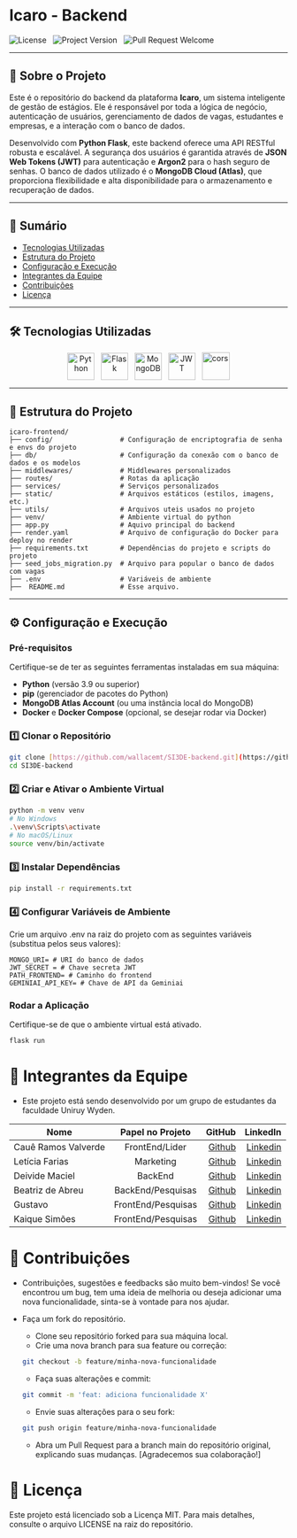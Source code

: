 # Icaro - Backend

![License](https://img.shields.io/static/v1?label=license&message=MIT&color=orange) &nbsp;
![Project Version](https://img.shields.io/static/v1?label=version&message=v0.1.0&color=yellow) &nbsp;
![Pull Request Welcome](https://img.shields.io/badge/PRs-welcome-green)

---

## 🚀 Sobre o Projeto

Este é o repositório do backend da plataforma **Icaro**, um sistema inteligente de gestão de estágios. Ele é responsável
por toda a lógica de negócio, autenticação de usuários, gerenciamento de dados de vagas, estudantes e empresas, e a
interação com o banco de dados.

Desenvolvido com **Python Flask**, este backend oferece uma API RESTful robusta e escalável. A segurança dos usuários é
garantida através de **JSON Web Tokens (JWT)** para autenticação e **Argon2** para o hash seguro de senhas. O banco de
dados utilizado é o **MongoDB Cloud (Atlas)**, que proporciona flexibilidade e alta disponibilidade para o armazenamento
e recuperação de dados.

---

## 📖 Sumário

- [Tecnologias Utilizadas](#tecnologias-utilizadas)
- [Estrutura do Projeto](#estrutura-do-projeto)
- [Configuração e Execução](#configuracao-e-execucao)
- [Integrantes da Equipe](#integrantes-da-equipe)
- [Contribuições](#contribuicoes)
- [Licença](#licenca)

---

## 🛠️ Tecnologias Utilizadas

<div align='center' id="tecnologias-utilizadas">
  <img align='center' height='49' width='49' title='Python' alt='Python' src='https://cdn.jsdelivr.net/gh/devicons/devicon@latest/icons/python/python-original.svg'/> &nbsp;
  <img align='center' height='49' width='49' title='Flask' alt='Flask' src='https://play-lh.googleusercontent.com/ekpyJiZppMBBxCR5hva9Zz1pr3MYlFP-vWTYR3eIU7HOMAmg3jCJengHJ1GFgFMyyYc'/> &nbsp;
  <img align='center' height='49' width='49' title='MongoDB' alt='MongoDB' src='https://cdn.jsdelivr.net/gh/devicons/devicon@latest/icons/mongodb/mongodb-original.svg'/> &nbsp;
  <img align='center' height='49' width='49' title='JWT' alt='JWT' src='https://cdn.worldvectorlogo.com/logos/jwt-3.svg' /> &nbsp;  
  <img align='center' height='50' width='50' title='Cors' alt='cors' src='https://github.com/bush1D3v/navarro_blog_api/assets/133554156/5dcd815b-e815-453b-9f3f-71e7dbcdf71d' /> 
</div>

---

## 📂 Estrutura do Projeto

```
icaro-frontend/
├── config/                 # Configuração de encriptografia de senha e envs do projeto
├── db/                     # Configuração da conexão com o banco de dados e os modelos
├── middlewares/            # Middlewares personalizados
├── routes/                 # Rotas da aplicação
├── services/               # Serviços personalizados
├── static/                 # Arquivos estáticos (estilos, imagens, etc.)
├── utils/                  # Arquivos uteis usados no projeto
├── venv/                   # Ambiente virtual do python
├── app.py                  # Aquivo principal do backend
├── render.yaml             # Arquivo de configuração do Docker para deploy no render
├── requirements.txt        # Dependências do projeto e scripts do projeto          
├── seed_jobs_migration.py  # Arquivo para popular o banco de dados com vagas
├── .env                    # Variáveis de ambiente
├──  README.md              # Esse arquivo.
```

---


## ⚙️ Configuração e Execução

### Pré-requisitos
Certifique-se de ter as seguintes ferramentas instaladas em sua máquina:
* **Python** (versão 3.9 ou superior)
* **pip** (gerenciador de pacotes do Python)
* **MongoDB Atlas Account** (ou uma instância local do MongoDB)
* **Docker** e **Docker Compose** (opcional, se desejar rodar via Docker)

### 1️⃣ Clonar o Repositório

```bash
git clone [https://github.com/wallacemt/SI3DE-backend.git](https://github.com/wallacemt/SI3DE-backend.git)
cd SI3DE-backend
```
### 2️⃣ Criar e Ativar o Ambiente Virtual

```bash
python -m venv venv
# No Windows
.\venv\Scripts\activate
# No macOS/Linux
source venv/bin/activate
```


### 3️⃣ Instalar Dependências
```bash
pip install -r requirements.txt
```

### 4️⃣ Configurar Variáveis de Ambiente

Crie um arquivo .env na raiz do projeto com as seguintes variáveis (substitua pelos seus valores):

```
MONGO_URI= # URI do banco de dados
JWT_SECRET = # Chave secreta JWT
PATH_FRONTEND= # Caminho do frontend
GEMINIAI_API_KEY= # Chave de API da Geminiai
```

###  Rodar a Aplicação

Certifique-se de que o ambiente virtual está ativado.

```bash
flask run
```

# 👥 Integrantes da Equipe

- Este projeto está sendo desenvolvido por um grupo de estudantes da faculdade Uniruy Wyden.

| Nome                |  Papel no Projeto  |                                                                                                                                GitHub |                                                                                                                                                      LinkedIn |
|---------------------|:------------------:|--------------------------------------------------------------------------------------------------------------------------------------:|--------------------------------------------------------------------------------------------------------------------------------------------------------------:|
| Cauê Ramos Valverde |   FrontEnd/Lider   |                                                                                           [Github](https://github.com/CaueKonceRamos) | [Linkedin](https://www.linkedin.com/in/cau%C3%AA-ramos-valverde-3480a42a5/?lipi=urn%3Ali%3Apage%3Ad_flagship3_detail_base%3BpGdss%2FJ4Te%2BvLL6gSzUExA%3D%3D) |
| Letícia Farias      |     Marketing      |                                                                                             [Github](https://github.com/LettyFariias) |                        [Linkedin](https://www.linkedin.com/in/lettyfarias/?lipi=urn%3Ali%3Apage%3Ad_flagship3_detail_base%3BpGdss%2FJ4Te%2BvLL6gSzUExA%3D%3D) |
| Deivide Maciel      |      BackEnd       |                                                                                              [Github](https://github.com/deivomaciel) |                     [Linkedin](https://www.linkedin.com/in/deivide-maciel/?lipi=urn%3Ali%3Apage%3Ad_flagship3_detail_base%3BpGdss%2FJ4Te%2BvLL6gSzUExA%3D%3D) |
| Beatriz de Abreu    | BackEnd/Pesquisas  |                                                                                                 [Github](https://github.com/Biabreuz) |         [Linkedin](https://www.linkedin.com/in/beatriz-de-abreu-4a1450232/?lipi=urn%3Ali%3Apage%3Ad_flagship3_detail_base%3BpGdss%2FJ4Te%2BvLL6gSzUExA%3D%3D) |
| Gustavo             | FrontEnd/Pesquisas |                                                                                                   [Github](https://github.com/guzhzh) |       [Linkedin](https://www.linkedin.com/in/gustavo-de-jesus-d-800595297/?lipi=urn%3Ali%3Apage%3Ad_flagship3_detail_base%3BpGdss%2FJ4Te%2BvLL6gSzUExA%3D%3D) |
| Kaique Simões       | FrontEnd/Pesquisas | [Github](https://www.linkedin.com/in/kaiquesimoes/?lipi=urn%3Ali%3Apage%3Ad_flagship3_detail_base%3BpGdss%2FJ4Te%2BvLL6gSzUExA%3D%3D) |                       [Linkedin](https://www.linkedin.com/in/kaiquesimoes/?lipi=urn%3Ali%3Apage%3Ad_flagship3_detail_base%3BpGdss%2FJ4Te%2BvLL6gSzUExA%3D%3D) |

# 🤝 Contribuições

- Contribuições, sugestões e feedbacks são muito bem-vindos! Se você encontrou um bug, tem uma ideia de melhoria ou
  deseja adicionar uma nova funcionalidade, sinta-se à vontade para nos ajudar.

- Faça um fork do repositório.

    - Clone seu repositório forked para sua máquina local.
    - Crie uma nova branch para sua feature ou correção:

  ```bash
  git checkout -b feature/minha-nova-funcionalidade
  ```

    - Faça suas alterações e commit:

  ```bash
  git commit -m 'feat: adiciona funcionalidade X'
  ```

    - Envie suas alterações para o seu fork:

  ```bash
  git push origin feature/minha-nova-funcionalidade
  ```

    - Abra um Pull Request para a branch main do repositório original, explicando suas
      mudanças. [Agradecemos sua colaboração!]

# 📜 Licença

Este projeto está licenciado sob a Licença MIT. Para mais detalhes, consulte o arquivo LICENSE na raiz do repositório.

